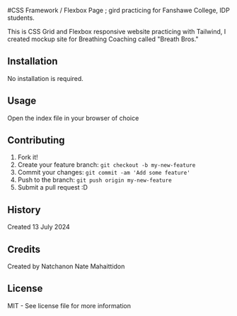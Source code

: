 #CSS Framework / Flexbox Page ; gird practicing for Fanshawe College, IDP students.

This is CSS Grid and Flexbox responsive website practicing with Tailwind, I created mockup site for Breathing Coaching called "Breath Bros."

## Installation

No installation is required.

## Usage

Open the index file in your browser of choice

## Contributing

1. Fork it!
2. Create your feature branch: `git checkout -b my-new-feature`
3. Commit your changes: `git commit -am 'Add some feature'`
4. Push to the branch: `git push origin my-new-feature`
5. Submit a pull request :D

## History

Created 13 July 2024

## Credits

Created by Natchanon Nate Mahaittidon

## License

MIT - See license file for more information

